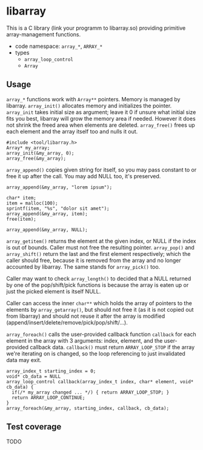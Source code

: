 # libarray

This is a C library (link your programm to libarray.so) providing primitive array-management functions.

- code namespace: `array_*`, `ARRAY_*`
- types
  - `array_loop_control`
  - `Array`

## Usage

`array_*` functions work with `Array**` pointers. Memory is managed by libarray.
`array_init()` allocates memory and initializes the pointer. `array_init` takes
initial size as argument; leave it 0 if unsure what initial size fits you best,
libarray will grow the memory area if needed.
However it does not shrink the freed area when elements are deleted.
`array_free()` frees up each element and the array itself too and nulls it out.

```
#include <tool/libarray.h>
Array* my_array;
array_init(&my_array, 0);
array_free(&my_array);
```

`array_append()` copies given string for itself, so you may pass constant to or free it up after the call.
You may add NULL too, it's preserved.

```
array_append(&my_array, "lorem ipsum");

char* item;
item = malloc(100);
sprintf(item, "%s", "dolor sit amet");
array_append(&my_array, item);
free(item);

array_append(&my_array, NULL);
```

`array_getitem()` returns the element at the given index, or NULL if the index is out of bounds.
Caller must not free the resulting pointer. `array_pop()` and `array_shift()` return the last and
the first element respectively; which the caller should free, because it is removed from the array
and no longer accounted by libarray. The same stands for `array_pick()` too.

Caller may want to check `array_length()` to decided that a NULL returned by one of the pop/shift/pick
functions is because the array is eaten up or just the picked element is itself NULL.

Caller can access the inner `char**` which holds the array of pointers to the elements
by `array_getarray()`, but should not free it (as it is not copied out from libarray) and
should not reuse it after the array is modified (append/insert/delete/remove/pick/pop/shift/...).

`array_foreach()` calls the user-provided callback function `callback` for each element in the array
with 3 arguments: index, element, and the user-provided callback data.
`callback()` must return `ARRAY_LOOP_STOP` if the array we're iterating on is changed, so the loop
referencing to just invalidated data may exit.

```
array_index_t starting_index = 0;
void* cb_data = NULL
array_loop_control callback(array_index_t index, char* element, void* cb_data) {
  if(/* my_array changed ... */) { return ARRAY_LOOP_STOP; }
  return ARRAY_LOOP_CONTINUE;
}
array_foreach(&my_array, starting_index, callback, cb_data);
```

## Test coverage

TODO
